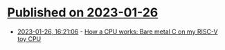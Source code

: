 # [Published on 2023-01-26](index.md)

* [2023-01-26, 16:21:06](https://news.ycombinator.com/item?id=34533752) - [How a CPU works: Bare metal C on my RISC-V toy CPU](https://florian.noeding.com/posts/risc-v-toy-cpu/cpu-from-scratch/)
